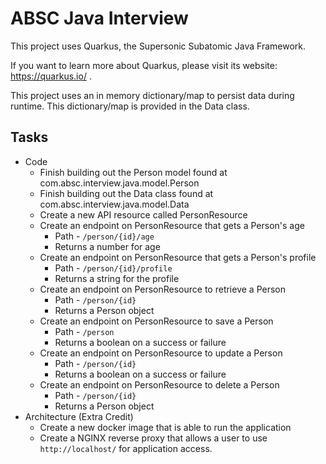 # ABSC Java Interview

This project uses Quarkus, the Supersonic Subatomic Java Framework.

If you want to learn more about Quarkus, please visit its website: https://quarkus.io/ .

This project uses an in memory dictionary/map to persist data during runtime. This dictionary/map is provided in the Data class.

## Tasks
* Code
  * Finish building out the Person model found at com.absc.interview.java.model.Person
  * Finish building out the Data class found at com.absc.interview.java.model.Data
  * Create a new API resource called PersonResource 
  * Create an endpoint on PersonResource that gets a Person's age
    * Path - `/person/{id}/age`
    * Returns a number for age
  * Create an endpoint on PersonResource that gets a Person's profile
    * Path - `/person/{id}/profile`
    * Returns a string for the profile
  * Create an endpoint on PersonResource to retrieve a Person
    * Path - `/person/{id}`
    * Returns a Person object
  * Create an endpoint on PersonResource to save a Person
    * Path - `/person`
    * Returns a boolean on a success or failure
  * Create an endpoint on PersonResource to update a Person
    * Path - `/person/{id}`
    * Returns a boolean on a success or failure
  * Create an endpoint on PersonResource to delete a Person
    * Path - `/person/{id}`
    * Returns a Person object
* Architecture (Extra Credit)
  * Create a new docker image that is able to run the application
  * Create a NGINX reverse proxy that allows a user to use `http://localhost/` for application access.
